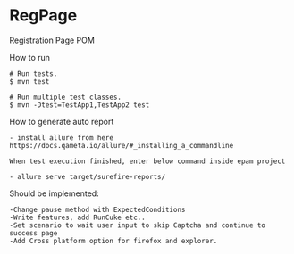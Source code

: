 # RegPage
Registration Page POM

How to run
    
    # Run tests.
    $ mvn test

    # Run multiple test classes.
    $ mvn -Dtest=TestApp1,TestApp2 test
    
How to generate auto report

    - install allure from here https://docs.qameta.io/allure/#_installing_a_commandline
    
    When test execution finished, enter below command inside epam project

    - allure serve target/surefire-reports/
    
Should be implemented:

    -Change pause method with ExpectedConditions
    -Write features, add RunCuke etc..
    -Set scenario to wait user input to skip Captcha and continue to success page
    -Add Cross platform option for firefox and explorer. 
    